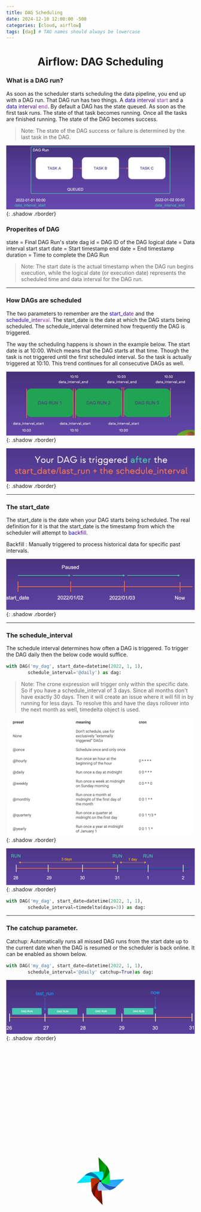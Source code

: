 ```yaml
---
title: DAG Scheduling
date: 2024-12-10 12:00:00 -500
categories: [cloud, airflow]
tags: [dag] # TAG names should always be lowercase
---
```

# <center>Airflow: DAG Scheduling</center>

### What is a DAG run?
As soon as the scheduler starts scheduling the data pipeline, you end up with a DAG run. That DAG run has two things. A <span class="rainbow-text">data interval start</span> and a <span class="rainbow-text">data interval end</span>. By default a DAG has the state queued. As soon as the first task runs. The state of that task becomes running. Once all the tasks are finished running. The state of the DAG becomes success.
> Note: The state of the DAG success or failure is determined by the last task in the DAG.

![image](https://github.com/Asfandyar-Khan-2022/asfandyarkhan.github.io/blob/main/images/dag_run.png?raw=true){: .shadow .rborder}

### Properites of DAG
state = Final DAG Run's state
dag id = DAG ID of the DAG
logical date = Data interval start
start date = Start timestamp
end date = End timestamp
duration = Time to complete the DAG Run

> Note: The start date is the actual timestamp when the DAG run begins execution, while the logical date (or execution date) represents the scheduled time and data interval for the DAG run.

---

### How DAGs are scheduled
The two parameters to remember are the <span class="rainbow-text">start_date</span> and the <span class="rainbow-text">schedule_interval</span>. The start_date is the date at which the DAG starts being scheduled. The schedule_interval determined how frequently the DAG is triggered. 

The way the scheduling happens is shown in the example below. The start date is at 10:00. Which means that the DAG starts at that time. Though the task is not triggered until the first scheduled interval. So the task is actually triggered at 10:10. This trend continues for all consecutive DAGs as well.

![image](https://github.com/Asfandyar-Khan-2022/asfandyarkhan.github.io/blob/main/images/dag_schedule_run.png?raw=true){: .shadow .rborder}

![image](https://github.com/Asfandyar-Khan-2022/asfandyarkhan.github.io/blob/main/images/dag_trigger.png?raw=true){: .shadow .rborder}

---

### The start_date

The start_date is the date when your DAG starts being scheduled. The real definition for it is that the start_date is the timestamp from which the scheduler will attempt to <span class="rainbow-text">backfill</span>.

 Backfill : Manually triggered to process historical data for specific past intervals. 

![image](https://github.com/Asfandyar-Khan-2022/asfandyarkhan.github.io/blob/main/images/dag_backfill.png?raw=true){: .shadow .rborder}

---

### The schedule_interval

The schedule interval determines how often a DAG is triggered. To trigger the DAG daily then the below code would suffice.

```python
with DAG('my_dag', start_date=datetime(2022, 1, 1),
        schedule_interval='@daily') as dag:
```
> Note: The crone expression will trigger only within the specific date. So if you have a schedule_interval of 3 days. Since all months don't have exactly 30 days. Then it will create an issue where it will fill in by running for less days. To resolve this and have the days rollover into the next month as well, timedelta object is used.

![image](https://github.com/Asfandyar-Khan-2022/asfandyarkhan.github.io/blob/main/images/crone_expression.png?raw=true){: .shadow .rborder}

![image](https://github.com/Asfandyar-Khan-2022/asfandyarkhan.github.io/blob/main/images/dag_timedelta.png?raw=true){: .shadow .rborder}

```python
with DAG('my_dag', start_date=datetime(2022, 1, 1),
        schedule_interval=timedelta(days=3)) as dag:
```
---

### The catchup parameter.
Catchup: Automatically runs all missed DAG runs from the start date up to the current date when the DAG is resumed or the scheduler is back online. It can be enabled as shown below.

```python
with DAG('my_dag', start_date=datetime(2022, 1, 1),
        schedule_interval='@daily' catchup=True)as dag:
```

![image](https://github.com/Asfandyar-Khan-2022/asfandyarkhan.github.io/blob/main/images/dag_catchup.png?raw=true){: .shadow .rborder}

<div class="logo-container">
        <img src="https://github.com/Asfandyar-Khan-2022/asfandyarkhan.github.io/blob/main/images/airflow.png?raw=tru" alt="Airflow Logo" class="spinning-logo">
    </div>

<style>
  .logo-container {
    display: flex;
    justify-content: center;
    align-items: center;
    height: 18vh;
  }

  .spinning-logo {
      width: 100px;
      height: 100px;
      animation: spin 4s linear infinite;
  }

  @keyframes spin {
      from {
          transform: rotate(0deg);
      }
      to {
          transform: rotate(360deg);
      }
  }

  .rborder {
    border-radius:15px;
  }

  @keyframes rainbow {
    0% { background-position: 0% 50%; }
    50% { background-position: 100% 50%; }
    100% { background-position: 0% 50%; }
  }

  .rainbow-text {
    background: linear-gradient(45deg, red, orange, yellow, green, blue, indigo, violet);
    background-size: 400% 400%;
    -webkit-background-clip: text;
    color: transparent;
    animation: rainbow 6s ease infinite;
  }
</style>